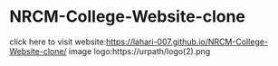 # NRCM-College-Website-clone
click here to visit website:https://lahari-007.github.io/NRCM-College-Website-clone/
image logo:https://urpath/logo(2).png
